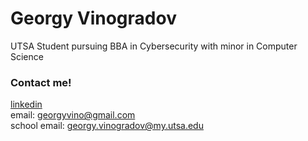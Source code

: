 # Georgy Vinogradov

UTSA Student pursuing BBA in Cybersecurity with minor in Computer Science 

### Contact me!<br />
<a href="https://www.linkedin.com/in/georgyvinogradov/">linkedin</a><br />
email: georgyvino@gmail.com<br />
school email: georgy.vinogradov@my.utsa.edu<br />



